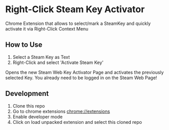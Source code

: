 # Right-Click Steam Key Activator
Chrome Extension that allows to select/mark a SteamKey and quickly activate it via Right-Click Context Menu

## How to Use

1. Select a Steam Key as Text
2. Right-Click and select 'Activate Steam Key'

Opens the new Steam Web Key Activator Page and activates the previously selected Key.
You already need to be logged in on the Steam Web Page!

## Development

1. Clone this repo
2. Go to chrome extensions [chrome://extensions](chrome://extensions)
3. Enable developer mode
4. Click on load unpacked extension and select this cloned repo
